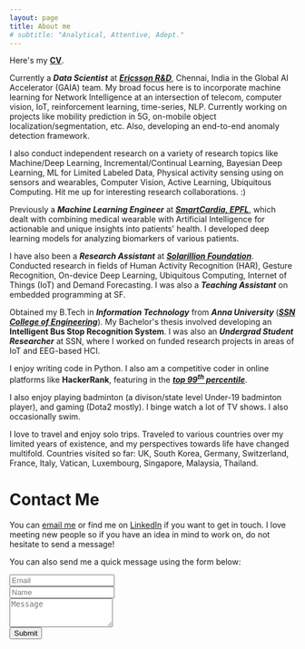 ```yaml
---
layout: page
title: About me
# subtitle: "Analytical, Attentive, Adept."
---
```


<div id="aboutme-section">

<p class="about-text">
<span class="fa fa-download about-icon"></span>
Here's my <a href="/Resume_Gautham.pdf"><strong> CV</strong></a>.
</p>

<p class="about-text">
<span class="fa fa-briefcase about-icon"></span>
Currently a <strong><i>Data Scientist</i></strong> at <strong><i><a href="https://www.ericsson.com/en">Ericsson R&D</a></i></strong>, Chennai, India in the Global AI Accelerator (GAIA) team. My broad focus here is to incorporate machine learning for Network Intelligence at an intersection of telecom, computer vision, IoT, reinforcement learning, time-series, NLP. Currently working on projects like mobility prediction in 5G, on-mobile object localization/segmentation, etc. Also, developing an end-to-end anomaly detection framework.
</p>

<p class="about-text">
<span class="fa fa-briefcase about-icon"></span>
I also conduct independent research on a variety of research topics like Machine/Deep Learning, Incremental/Continual Learning, Bayesian Deep Learning, ML for Limited Labeled Data, Physical activity sensing using on sensors and wearables, Computer Vision, Active Learning, Ubiquitous Computing. Hit me up for interesting research collaborations. :)
</p>

<p class="about-text">
<span class="fa fa-briefcase about-icon"></span>
Previously a <strong><i>Machine Learning Engineer</i></strong> at <strong><i><a href="http://www.smartcardia.com">SmartCardia, EPFL</a></i></strong>, which dealt with combining medical wearable with Artificial Intelligence for actionable and unique insights into patients' health. I developed deep learning models for analyzing biomarkers of various patients.
</p>

<p class="about-text">
<span class="fa fa-briefcase about-icon"></span>
I have also been a <strong><i>Research Assistant</i></strong> at <strong><i><a href="http://solarillionfoundation.org/">Solarillion Foundation</a></i></strong>. Conducted research in fields of Human Activity Recognition (HAR), Gesture Recognition, On-device Deep Learning, Ubiquitous Computing, Internet of Things (IoT) and Demand Forecasting. I was also a <strong><i>Teaching Assistant</i></strong> on embedded programming at SF.
</p>

<p class="about-text">
<span class="fa fa-graduation-cap about-icon"></span>
Obtained my B.Tech in <strong><i>Information Technology</i></strong> from <strong><i> Anna University </i></strong>(<strong><i><a href="https://www.ssn.edu.in/">SSN College of Engineering</a></i></strong>). My Bachelor's thesis involved developing an <strong> Intelligent Bus Stop Recognition System</strong>. I was also an <strong><i>Undergrad Student Researcher</i></strong> at SSN, where I worked on funded research projects in areas of IoT and EEG-based HCI.
</p>

<p class="about-text">
<span class="fa fa-code about-icon"></span>
I enjoy writing code in Python. I also am a competitive coder in online platforms like <strong> HackerRank</strong>, featuring in the <a href="https://hackerrank.com/gauthamkrishna_g/"><strong><i>top 99<sup>th</sup> percentile</i></strong></a>.
</p>

<p class="about-text">
<span class="fa fa-gamepad about-icon"></span>
I also enjoy playing badminton (a divison/state level Under-19 badminton player), and gaming (Dota2 mostly). I binge watch a lot of TV shows. I also occasionally swim.
</p>

<p class="about-text">
<span class="fa fa-globe about-icon"></span>
I love to travel and enjoy solo trips. Traveled to various countries over my limited years of existence, and my perspectives towards life have changed multifold. Countries visited so far: UK, South Korea, Germany, Switzerland, France, Italy, Vatican, Luxembourg, Singapore, Malaysia, Thailand.
</p>

</div>

<div id="contactme">
<h1>Contact Me</h1>
</div>
<!--
<div class="alert alert-danger" role="alert">
I will be away until September 15, with very limited time to work. My responses will be slow during this period.
</div>
-->



<p>You can <a href="mailto:gauthamkrishna.gudur@gmail.com">email me</a> or find me on <a href="https://www.linkedin.com/in/gauthamkrishna-g/"> LinkedIn</a> if you want to get in touch. I love meeting new people so if you have an idea in mind to work on, do not hesitate to send a message!</p>

<form action="https://formspree.io/gauthamkrishna.gudur@gmail.com" method="POST" class="form" id="contact-form">
  <p>You can also send me a quick message using the form below:</p>
  <div class="row">
    <div class="col-xs-6">
      <input type="email" name="_replyto" class="form-control input-lg" placeholder="Email" title="Email">
    </div>
    <div class="col-xs-6">
      <input type="text" name="name" class="form-control input-lg" placeholder="Name" title="Name">
    </div>
  </div>
  <input type="hidden" name="_subject" value="New submission from gauthamkrishna-g.com">
  <textarea type="text" name="content" class="form-control input-lg" placeholder="Message" title="Message" required="required" rows="3"></textarea>
  <br>
  <input type="text" name="_gotcha" style="display:none">
  <input type="hidden" name="_next" value="./aboutme?message=Your message was sent successfully, thanks!" />
  <button type="submit" class="btn btn-lg btn-primary">Submit</button>
</form>
